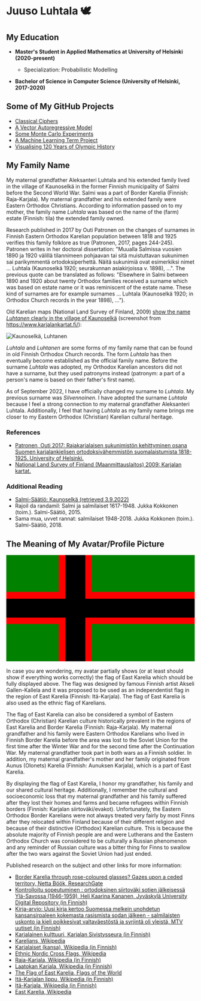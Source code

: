 # Juuso Luhtala :dove:

## My Education

- **Master's Student in Applied Mathematics at University of Helsinki (2020-present)**

  - Specialization: Probabilistic Modelling

- **Bachelor of Science in Computer Science (University of Helsinki, 2017-2020)**

## Some of My GitHub Projects

- [Classical Ciphers](https://github.com/Jsos17/Classic-crypto)
- [A Vector Autoregressive Model](https://github.com/Jsos17/A_Vector_Autoregressive_Model)
- [Some Monte Carlo Experiments](https://github.com/Jsos17/Monte_Carlo)
- [A Machine Learning Term Project](https://github.com/Jsos17/Machine_Learning_Term_Project)
- [Visualising 120 Years of Olympic History](https://github.com/Jsos17/Olympics_Evolution)

## My Family Name

My maternal grandfather Aleksanteri Luhtala and his extended family lived in the village of Kaunoselkä in the former Finnish municipality of Salmi before the Second World War. Salmi was a part of Border Karelia (Finnish: Raja-Karjala). My maternal grandfather and his extended family were Eastern Orthodox Christians. According to information passed on to my mother, the family name *Luhtala* was based on the name of the (farm) estate (Finnish: tila) the extended family owned.

Research published in 2017 by Outi Patronen on the changes of surnames in Finnish Eastern Orthodox Karelian population between 1818 and 1925 verifies this family folklore as true (Patronen, 2017, pages 244-245). Patronen writes in her doctoral dissertation: "Muualla Salmissa vuosien 1890 ja 1920 välillä tilannimeen pohjaavan tai sitä muistuttavan sukunimen sai parikymmentä ortodoksiperhettä. Näitä sukunimiä ovat esimerkiksi nimet ... Luhtala (Kaunoselkä 1920; seurakunnan asiakirjoissa v. 1898), ...". The previous quote can be translated as follows: "Elsewhere in Salmi between 1890 and 1920 about twenty Orthodox families received a surname which was based on estate name or it was reminiscent of the estate name. These kind of surnames are for example surnames ... Luhtala (Kaunoselkä 1920; in Orthodox Church records in the year 1898), ...").

Old Karelian maps (National Land Survey of Finland, 2009) [show the name *Luhtanen* clearly in the village of Kaunoselkä](https://www.karjalankartat.fi/?language=en&E=4617848.554557328&N=6828052.916638066&scale=10000&base=OpenLayers.Layer.WMS_4&text=Luhtanen) (screenshot from https://www.karjalankartat.fi/):

![Kaunoselkä, Luhtanen](https://github.com/Jsos17/Jsos17/blob/main/Kaunoselka_Luhtanen.png)

*Luhtala* and *Luhtanen* are some forms of my family name that can be found in old Finnish Orthodox Church records. The form *Luhtala* has then eventually become established as the official family name. Before the surname *Luhtala* was adopted, my Orthodox Karelian ancestors did not have a surname, but they used patronyms instead (patronym: a part of a person's name is based on their father's first name).

As of September 2022, I have officially changed my surname to *Luhtala*. My previous surname was *Silvennoinen*. I have adopted the surname *Luhtala* because I feel a strong connection to my maternal grandfather Aleksanteri Luhtala. Additionally, I feel that having *Luhtala* as my family name brings me closer to my Eastern Orthodox (Christian) Karelian cultural heritage.

### References

- [Patronen, Outi 2017: Rajakarjalaisen sukunimistön kehittyminen osana Suomen karjalankielisen ortodoksivähemmistön suomalaistumista 1818-1925. University of Helsinki.](https://helda.helsinki.fi/handle/10138/224298)
- [National Land Survey of Finland (Maanmittauslaitos) 2009: Karjalan kartat.](https://www.karjalankartat.fi/)

### Additional Reading

- [Salmi-Säätiö: Kaunoselkä (retrieved 3.9.2022)](https://salmi-saatio.fi/salmin-pitaja/kylat/kaunoselka/)
- Rajoil da randamil: Salmi ja salmilaiset 1617-1948. Jukka Kokkonen (toim.). Salmi-Säätiö, 2015.
- Sama mua, uvvet rannat: salmilaiset 1948-2018. Jukka Kokkonen (toim.). Salmi-Säätiö, 2018.

## The Meaning of My Avatar/Profile Picture

![The Flag of East Karelia](https://github.com/Jsos17/Jsos17/blob/main/640px-Itakarjalaisten_lippu.svg.png)

In case you are wondering, my avatar partially shows (or at least should show if everything works correctly) the flag of East Karelia which should be fully displayed above. The flag was designed by famous Finnish artist Akseli Gallen-Kallela and it was proposed to be used as an independentist flag in the region of East Karelia (Finnish: Itä-Karjala). The flag of East Karelia is also used as the ethnic flag of Karelians.

The flag of East Karelia can also be considered a symbol of Eastern Orthodox (Christian) Karelian culture historically prevalent in the regions of East Karelia and Border Karelia (Finnish: Raja-Karjala). My maternal grandfather and his family were Eastern Orthodox Karelians who lived in Finnish Border Karelia before the area was lost to the Soviet Union for the first time after the Winter War and for the second time after the Continuation War. My maternal grandfather took part in both wars as a Finnish soldier. In addition, my maternal grandfather's mother and her family originated from Aunus (Olonets) Karelia (Finnish: Aunuksen Karjala), which is a part of East Karelia.

By displaying the flag of East Karelia, I honor my grandfather, his family and our shared cultural heritage. Additionally, I remember the cultural and socioeconomic loss that my maternal grandfather and his family suffered after they lost their homes and farms and became refugees within Finnish borders (Finnish: Karjalan siirtoväki/evakot). Unfortunately, the Eastern Orthodox Border Karelians were not always treated very fairly by most Finns after they relocated within Finland because of their different religion and because of their distinctive (Orthodox) Karelian culture. This is because the absolute majority of Finnish people are and were Lutherans and the Eastern Orthodox Church was considered to be culturally a Russian phenomenon and any reminder of Russian culture was a bitter thing for Finns to swallow after the two wars against the Soviet Union had just ended.

Published research on the subject and other links for more information:
- [Border Karelia through rose-coloured glasses? Gazes upon a ceded territory, Netta Böök, ResearchGate](https://www.researchgate.net/publication/267236590_Border_Karelia_through_rose-coloured_glasses_Gazes_upon_a_ceded_territory)
- [Kontrolloitu sopeutuminen : ortodoksinen siirtoväki sotien jälkeisessä Ylä-Savossa (1946-1959), Heli Kaarina Kananen, Jyväskylä University Digital Repository (in Finnish)](https://jyx.jyu.fi/handle/123456789/25623)
- [Kirja-arvio: Uusi kirja kertoo Suomessa melkein unohdetun kansansirpaleen kokemasta rasismista sodan jälkeen - salmilaisten uskonto ja kieli poikkesivat valtaväestöstä ja syrjintä oli yleistä, MTV uutiset (in Finnish)](https://www.mtvuutiset.fi/artikkeli/kirja-arvio-uusi-kirja-kertoo-suomessa-melkein-unohdetun-kansansirpaleen-kokemasta-rasismista-sodan-jalkeen-salmilaisten-uskonto-ja-kieli-poikkesivat-valtavaestosta-ja-syrjinta-oli-yleista/7224782)
- [Karjalainen kulttuuri, Karjalan Sivistysseura (in Finnish)](https://www.karjalansivistysseura.fi/kulttuuri/)
- [Karelians, Wikipedia](https://en.wikipedia.org/wiki/Karelians)
- [Karjalaiset (kansa), Wikipedia (in Finnish)](https://fi.wikipedia.org/wiki/Karjalaiset_(kansa))
- [Ethnic Nordic Cross Flags, Wikipedia](https://en.wikipedia.org/wiki/Nordic_cross_flag#Ethnic_flags)
- [Raja-Karjala, Wikipedia (in Finnish)](https://fi.wikipedia.org/wiki/Raja-Karjala)
- [Laatokan Karjala, Wikipedia (in Finnish)](https://fi.wikipedia.org/wiki/Laatokan_Karjala)
- [The Flag of East Karelia, Flags of the World](https://www.fotw.info/flags/ru-10h2.html)
- [Itä-Karjalan lippu, Wikipedia (in Finnish)](https://fi.wikipedia.org/wiki/It%C3%A4-Karjalan_lippu)
- [Itä-Karjala, Wikipedia (in Finnish)](https://fi.wikipedia.org/wiki/It%C3%A4-Karjala)
- [East Karelia, Wikipedia](https://en.wikipedia.org/wiki/East_Karelia)


<!---
Jsos17/Jsos17 is a ✨ special ✨ repository because its `README.md` (this file) appears on your GitHub profile.
You can click the Preview link to take a look at your changes.
--->
